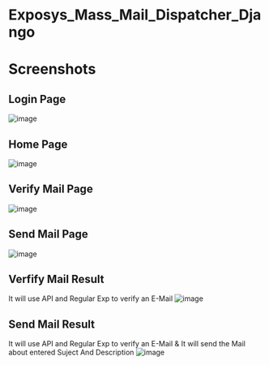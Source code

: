 # Exposys_Mass_Mail_Dispatcher_Django

# Screenshots

## Login Page
![image](https://user-images.githubusercontent.com/105035860/210091950-d40f4c15-f9cc-431d-ac9c-bfb7c880a288.png)

## Home Page
![image](https://user-images.githubusercontent.com/105035860/210092085-7c0ad696-a539-4164-a0d7-a8c45b80785b.png)

## Verify Mail Page
![image](https://user-images.githubusercontent.com/105035860/210092120-748b4049-cbe0-4f3f-9a1e-812b289b373c.png)

## Send Mail Page 
![image](https://user-images.githubusercontent.com/105035860/210092197-ec077865-bcf7-499e-90d6-289f69de7f15.png)

## Verfify Mail Result
It will use API and Regular Exp to verify an E-Mail
![image](https://user-images.githubusercontent.com/105035860/210092414-250e861a-b193-4a31-9658-5d8ec1ce67c0.png)

## Send Mail Result
It will use API and Regular Exp to verify an E-Mail & It will send the Mail about entered Suject And Description
![image](https://user-images.githubusercontent.com/105035860/210092552-0d6d3694-b5fb-4631-9059-484643776ba6.png)
